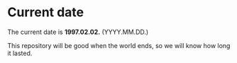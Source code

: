 # Current date

The current date is **1997.02.02.** (YYYY.MM.DD.)

This repository will be good when the world ends, so we will know how long it lasted.